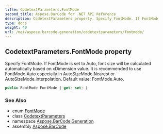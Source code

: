 ```yaml
---
title: CodetextParameters.FontMode
second_title: Aspose.BarCode for .NET API Reference
description: CodetextParameters property. Specify FontMode. If FontMode is set to Auto font size will be calculated automatically based on xDimension value. It is recommended to use FontMode.Auto especially in AutoSizeMode.Nearest or AutoSizeMode.Interpolation. Default value FontMode.Auto
type: docs
weight: 40
url: /net/aspose.barcode.generation/codetextparameters/fontmode/
---
```

## CodetextParameters.FontMode property

Specify FontMode. If FontMode is set to Auto, font size will be calculated automatically based on xDimension value. It is recommended to use FontMode.Auto especially in AutoSizeMode.Nearest or AutoSizeMode.Interpolation. Default value: FontMode.Auto.

```csharp
public FontMode FontMode { get; set; }
```

### See Also

* enum [FontMode](../../fontmode/)
* class [CodetextParameters](../)
* namespace [Aspose.BarCode.Generation](../../../aspose.barcode.generation/)
* assembly [Aspose.BarCode](../../../)


